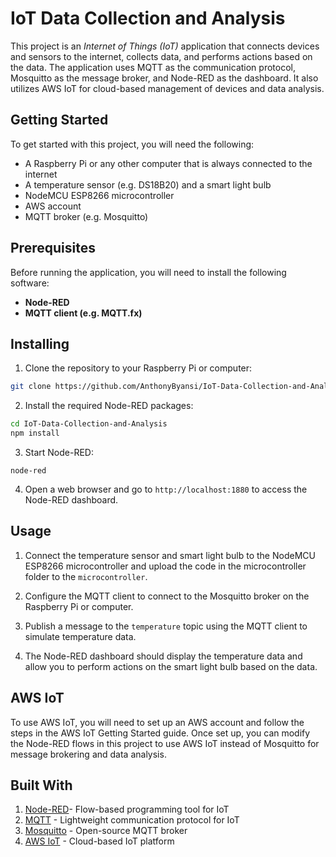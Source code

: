 # IoT Data Collection and Analysis

This project is an *Internet of Things (IoT)* application that connects devices and sensors to the internet, collects data, and performs actions based on the data. The application uses MQTT as the communication protocol, Mosquitto as the message broker, and Node-RED as the dashboard. It also utilizes AWS IoT for cloud-based management of devices and data analysis.

## Getting Started
To get started with this project, you will need the following:

* A Raspberry Pi or any other computer that is always connected to the internet
* A temperature sensor (e.g. DS18B20) and a smart light bulb
* NodeMCU ESP8266 microcontroller
* AWS account
* MQTT broker (e.g. Mosquitto)

## Prerequisites
Before running the application, you will need to install the following software:

* **Node-RED**
* **MQTT client (e.g. MQTT.fx)**

## Installing
1. Clone the repository to your Raspberry Pi or computer: 
```bash
git clone https://github.com/AnthonyByansi/IoT-Data-Collection-and-Analysis.git

```
2. Install the required Node-RED packages:
```bash
cd IoT-Data-Collection-and-Analysis
npm install

```

3. Start Node-RED:

`node-red`

4. Open a web browser and go to `http://localhost:1880` to access the Node-RED dashboard.

## Usage
1. Connect the temperature sensor and smart light bulb to the NodeMCU ESP8266 microcontroller and upload the code in the microcontroller folder to the `microcontroller`.

2. Configure the MQTT client to connect to the Mosquitto broker on the Raspberry Pi or computer.

3. Publish a message to the `temperature` topic using the MQTT client to simulate temperature data.

4. The Node-RED dashboard should display the temperature data and allow you to perform actions on the smart light bulb based on the data.


## AWS IoT

To use AWS IoT, you will need to set up an AWS account and follow the steps in the AWS IoT Getting Started guide. Once set up, you can modify the Node-RED flows in this project to use AWS IoT instead of Mosquitto for message brokering and data analysis.

## Built With

1. [Node-RED](https://nodered.org/)- Flow-based programming tool for IoT
2. [MQTT](https://mqtt.org/) - Lightweight communication protocol for IoT
3. [Mosquitto](https://mosquitto.org/) - Open-source MQTT broker
4. [AWS IoT](https://aws.amazon.com/iot/) - Cloud-based IoT platform
